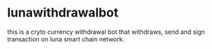 # lunawithdrawalbot
this is a cryto currency withdrawal bot that withdraws, send and sign transaction on luna smart chain network.
